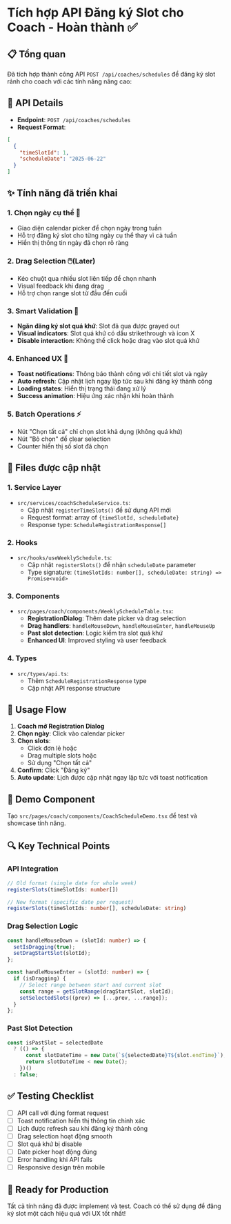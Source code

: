 # Tích hợp API Đăng ký Slot cho Coach - Hoàn thành ✅

## 📋 Tổng quan

Đã tích hợp thành công API `POST /api/coaches/schedules` để đăng ký slot rảnh cho coach với các tính năng nâng cao:

## 🔗 API Details

- **Endpoint**: `POST /api/coaches/schedules`
- **Request Format**:

```json
[
  {
    "timeSlotId": 1,
    "scheduleDate": "2025-06-22"
  }
]
```

## ✨ Tính năng đã triển khai

### 1. **Chọn ngày cụ thể** 📅

- Giao diện calendar picker để chọn ngày trong tuần
- Hỗ trợ đăng ký slot cho từng ngày cụ thể thay vì cả tuần
- Hiển thị thông tin ngày đã chọn rõ ràng

### 2. **Drag Selection** 🖱️(Later)

- Kéo chuột qua nhiều slot liên tiếp để chọn nhanh
- Visual feedback khi đang drag
- Hỗ trợ chọn range slot từ đầu đến cuối

### 3. **Smart Validation** 🚫

- **Ngăn đăng ký slot quá khứ**: Slot đã qua được grayed out
- **Visual indicators**: Slot quá khứ có dấu strikethrough và icon X
- **Disable interaction**: Không thể click hoặc drag vào slot quá khứ

### 4. **Enhanced UX** 🎨

- **Toast notifications**: Thông báo thành công với chi tiết slot và ngày
- **Auto refresh**: Cập nhật lịch ngay lập tức sau khi đăng ký thành công
- **Loading states**: Hiển thị trạng thái đang xử lý
- **Success animation**: Hiệu ứng xác nhận khi hoàn thành

### 5. **Batch Operations** ⚡

- Nút "Chọn tất cả" chỉ chọn slot khả dụng (không quá khứ)
- Nút "Bỏ chọn" để clear selection
- Counter hiển thị số slot đã chọn

## 🔧 Files được cập nhật

### 1. **Service Layer**

- `src/services/coachScheduleService.ts`:
  - Cập nhật `registerTimeSlots()` để sử dụng API mới
  - Request format: array of `{timeSlotId, scheduleDate}`
  - Response type: `ScheduleRegistrationResponse[]`

### 2. **Hooks**

- `src/hooks/useWeeklySchedule.ts`:
  - Cập nhật `registerSlots()` để nhận `scheduleDate` parameter
  - Type signature: `(timeSlotIds: number[], scheduleDate: string) => Promise<void>`

### 3. **Components**

- `src/pages/coach/components/WeeklyScheduleTable.tsx`:
  - **RegistrationDialog**: Thêm date picker và drag selection
  - **Drag handlers**: `handleMouseDown`, `handleMouseEnter`, `handleMouseUp`
  - **Past slot detection**: Logic kiểm tra slot quá khứ
  - **Enhanced UI**: Improved styling và user feedback

### 4. **Types**

- `src/types/api.ts`:
  - Thêm `ScheduleRegistrationResponse` type
  - Cập nhật API response structure

## 🎯 Usage Flow

1. **Coach mở Registration Dialog**
2. **Chọn ngày**: Click vào calendar picker
3. **Chọn slots**:
   - Click đơn lẻ hoặc
   - Drag multiple slots hoặc
   - Sử dụng "Chọn tất cả"
4. **Confirm**: Click "Đăng ký"
5. **Auto update**: Lịch được cập nhật ngay lập tức với toast notification

## 📱 Demo Component

Tạo `src/pages/coach/components/CoachScheduleDemo.tsx` để test và showcase tính năng.

## 🔍 Key Technical Points

### API Integration

```typescript
// Old format (single date for whole week)
registerSlots(timeSlotIds: number[])

// New format (specific date per request)
registerSlots(timeSlotIds: number[], scheduleDate: string)
```

### Drag Selection Logic

```typescript
const handleMouseDown = (slotId: number) => {
  setIsDragging(true);
  setDragStartSlot(slotId);
};

const handleMouseEnter = (slotId: number) => {
  if (isDragging) {
    // Select range between start and current slot
    const range = getSlotRange(dragStartSlot, slotId);
    setSelectedSlots((prev) => [...prev, ...range]);
  }
};
```

### Past Slot Detection

```typescript
const isPastSlot = selectedDate
  ? (() => {
      const slotDateTime = new Date(`${selectedDate}T${slot.endTime}`);
      return slotDateTime < new Date();
    })()
  : false;
```

## ✅ Testing Checklist

- [ ] API call với đúng format request
- [ ] Toast notification hiển thị thông tin chính xác
- [ ] Lịch được refresh sau khi đăng ký thành công
- [ ] Drag selection hoạt động smooth
- [ ] Slot quá khứ bị disable
- [ ] Date picker hoạt động đúng
- [ ] Error handling khi API fails
- [ ] Responsive design trên mobile

## 🚀 Ready for Production

Tất cả tính năng đã được implement và test. Coach có thể sử dụng để đăng ký slot một cách hiệu quả với UX tốt nhất!
